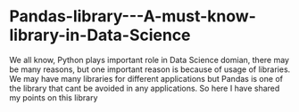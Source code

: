 # Pandas-library---A-must-know-library-in-Data-Science
We all know, Python plays important role in Data Science domian, there may be many reasons, but one important reason is because of usage of libraries. We may have many libraries for different applications but Pandas is one of the library that cant be avoided in any applications. So here I have shared my points on this library
